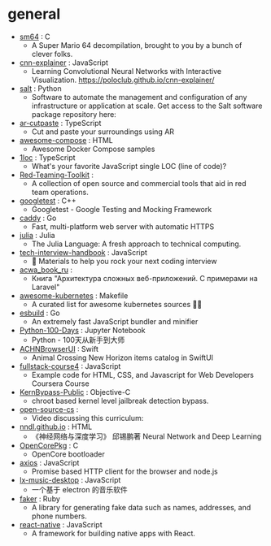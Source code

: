 # general
- [sm64](https://github.com/n64decomp/sm64) : C
  - A Super Mario 64 decompilation, brought to you by a bunch of clever folks.
- [cnn-explainer](https://github.com/poloclub/cnn-explainer) : JavaScript
  - Learning Convolutional Neural Networks with Interactive Visualization. https://poloclub.github.io/cnn-explainer/
- [salt](https://github.com/saltstack/salt) : Python
  - Software to automate the management and configuration of any infrastructure or application at scale. Get access to the Salt software package repository here:
- [ar-cutpaste](https://github.com/cyrildiagne/ar-cutpaste) : TypeScript
  - Cut and paste your surroundings using AR
- [awesome-compose](https://github.com/docker/awesome-compose) : HTML
  - Awesome Docker Compose samples
- [1loc](https://github.com/phuoc-ng/1loc) : TypeScript
  - What's your favorite JavaScript single LOC (line of code)?
- [Red-Teaming-Toolkit](https://github.com/infosecn1nja/Red-Teaming-Toolkit) : 
  - A collection of open source and commercial tools that aid in red team operations.
- [googletest](https://github.com/google/googletest) : C++
  - Googletest - Google Testing and Mocking Framework
- [caddy](https://github.com/caddyserver/caddy) : Go
  - Fast, multi-platform web server with automatic HTTPS
- [julia](https://github.com/JuliaLang/julia) : Julia
  - The Julia Language: A fresh approach to technical computing.
- [tech-interview-handbook](https://github.com/yangshun/tech-interview-handbook) : JavaScript
  - 💯 Materials to help you rock your next coding interview
- [acwa_book_ru](https://github.com/adelf/acwa_book_ru) : 
  - Книга "Архитектура сложных веб-приложений. С примерами на Laravel"
- [awesome-kubernetes](https://github.com/ramitsurana/awesome-kubernetes) : Makefile
  - A curated list for awesome kubernetes sources 🚢🎉
- [esbuild](https://github.com/evanw/esbuild) : Go
  - An extremely fast JavaScript bundler and minifier
- [Python-100-Days](https://github.com/jackfrued/Python-100-Days) : Jupyter Notebook
  - Python - 100天从新手到大师
- [ACHNBrowserUI](https://github.com/Dimillian/ACHNBrowserUI) : Swift
  - Animal Crossing New Horizon items catalog in SwiftUI
- [fullstack-course4](https://github.com/jhu-ep-coursera/fullstack-course4) : JavaScript
  - Example code for HTML, CSS, and Javascript for Web Developers Coursera Course
- [KernBypass-Public](https://github.com/akusio/KernBypass-Public) : Objective-C
  - chroot based kernel level jailbreak detection bypass.
- [open-source-cs](https://github.com/ForrestKnight/open-source-cs) : 
  - Video discussing this curriculum:
- [nndl.github.io](https://github.com/nndl/nndl.github.io) : HTML
  - 《神经网络与深度学习》 邱锡鹏著 Neural Network and Deep Learning
- [OpenCorePkg](https://github.com/acidanthera/OpenCorePkg) : C
  - OpenCore bootloader
- [axios](https://github.com/axios/axios) : JavaScript
  - Promise based HTTP client for the browser and node.js
- [lx-music-desktop](https://github.com/lyswhut/lx-music-desktop) : JavaScript
  - 一个基于 electron 的音乐软件
- [faker](https://github.com/faker-ruby/faker) : Ruby
  - A library for generating fake data such as names, addresses, and phone numbers.
- [react-native](https://github.com/facebook/react-native) : JavaScript
  - A framework for building native apps with React.
